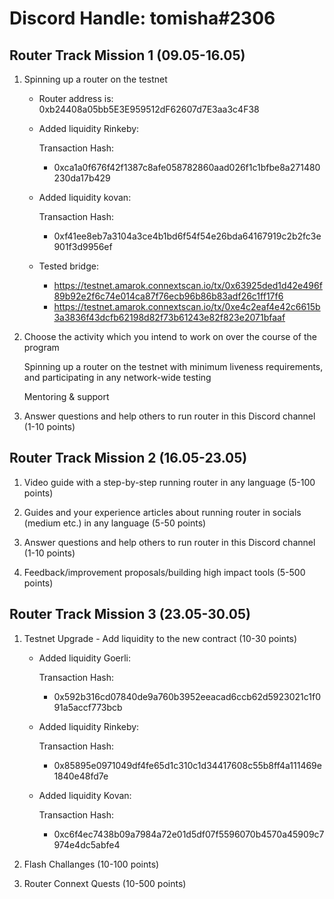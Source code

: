 # Discord Handle: tomisha#2306
## Router Track Mission 1 (09.05-16.05)

1) Spinning up a router on the testnet

    - Router address is: 0xb24408a05bb5E3E959512dF62607d7E3aa3c4F38

    - Added liquidity Rinkeby: 

        Transaction Hash:    
        - 0xca1a0f676f42f1387c8afe058782860aad026f1c1bfbe8a271480230da17b429
       
    - Added liquidity kovan: 
       
       Transaction Hash:
        -  0xf41ee8eb7a3104a3ce4b1bd6f54f54e26bda64167919c2b2fc3e901f3d9956ef

    - Tested bridge:
       - https://testnet.amarok.connextscan.io/tx/0x63925ded1d42e496f89b92e2f6c74e014ca87f76ecb96b86b83adf26c1ff17f6
       - https://testnet.amarok.connextscan.io/tx/0xe4c2eaf4e42c6615b3a3836f43dcfb62198d82f73b61243e82f823e2071bfaaf


2) Choose the activity which you intend to work on over the course of the program

     Spinning up a router on the testnet with minimum liveness requirements, and participating in any network-wide testing
     
     Mentoring & support
    
3) Answer questions and help others to run router in this Discord channel (1-10 points)

 ## Router Track Mission 2 (16.05-23.05)

1) Video guide with a step-by-step running router in any language (5-100 points)

2) Guides and your experience articles about running router in socials (medium etc.) in any language (5-50 points)

3) Answer questions and help others to run router in this Discord channel (1-10 points)

4) Feedback/improvement proposals/building high impact tools (5-500 points)


## Router Track Mission 3 (23.05-30.05)

1) Testnet Upgrade - Add liquidity to the new contract (10-30 points)

    - Added liquidity Goerli: 

        Transaction Hash:    
        - 0x592b316cd07840de9a760b3952eeacad6ccb62d5923021c1f091a5accf773bcb
    - Added liquidity Rinkeby: 

        Transaction Hash:    
        - 0x85895e0971049df4fe65d1c310c1d34417608c55b8ff4a111469e1840e48fd7e
        
     - Added liquidity Kovan: 

        Transaction Hash:    
        - 0xc6f4ec7438b09a7984a72e01d5df07f5596070b4570a45909c7974e4dc5abfe4      


2) Flash Challanges (10-100 points)


3) Router Connext Quests (10-500 points)   
